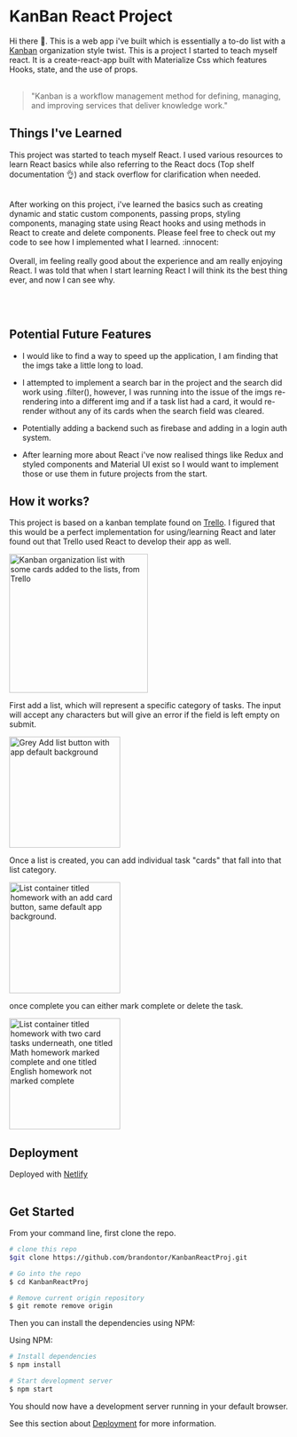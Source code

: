 
# KanBan React Project  

Hi there :wave:. This is a web app i've built which is essentially a to-do list with a [Kanban](https://kanbanize.com/kanban-resources/getting-started/what-is-kanban) organization style twist. This is a project I started to teach myself react. It is a create-react-app built with Materialize Css which features Hooks, state, and the use of props.
<br><br>

> "Kanban is a workflow management method for defining, managing, and improving services that deliver knowledge work."     
## Things I've Learned 


This project was started to teach myself React. I used various resources to learn React basics while also referring to the React docs (Top shelf documentation :ok_hand:) and stack overflow for clarification when needed.

<br>
After working on this project, i've learned the basics such as creating dynamic and static custom components, passing props, styling components, managing state using React hooks and using methods in React to create and delete components. Please feel free to check out my code to see how I implemented what I learned. :innocent:  
<br><br>
Overall, im feeling really good about the experience and am really enjoying React. I was told that when I start learning React I will think its the best thing ever, and now I can see why. 

<br><br>
## Potential Future Features

* I would like to find a way to speed up the application, I am finding that the imgs take a little long to load.

* I attempted to implement a search bar in the project and the search did work using .filter(), however, I was running into the issue of the imgs re-rendering into a different img and if a task list had a card, it would re-render without any of its cards when the search field was cleared. 

* Potentially adding a backend such as firebase and adding in a login auth system.

* After learning more about React i've now realised things like Redux and styled components and Material UI exist so I would want to implement those or use them in future projects from the start. 
## How it works?
This project is based on a kanban template found on [Trello](https://trello.com/en). I figured that this would be a perfect implementation for using/learning React and later found out that Trello used React to develop their app as well. 

<img src="https://user-images.githubusercontent.com/53887678/128098843-51553bec-be76-4882-9760-b0aadf94746b.png" alt="Kanban organization list with some cards added to the lists, from Trello" width="250"/>

First add a list, which will represent a specific category of tasks. The input will accept any characters but will give an error if the field is left empty on submit.

<img src="https://user-images.githubusercontent.com/53887678/128109170-c79f602f-4dfe-42e3-9b51-eaa2c3a6801d.png" alt="Grey Add list button with app default background" width="200">

Once a list is created, you can add individual task "cards" that fall into that list category.


<img src="https://user-images.githubusercontent.com/53887678/128109261-b223f903-547f-4f4d-9728-52368d61a9fe.png" alt="List container titled homework with an add card button, same default app background." width="200">

once complete you can either mark complete or delete the task.

<img src="https://user-images.githubusercontent.com/53887678/128109306-69198a94-117c-4591-ba76-f4ae475c1ed7.png" alt="List container titled homework with two card tasks underneath, one titled Math homework marked complete and one titled English homework not marked complete" width="200">

## Deployment
Deployed with [Netlify](https://www.netlify.com/)
<br><br>

## Get Started

From your command line, first clone the repo.

```bash
# clone this repo
$git clone https://github.com/brandontor/KanbanReactProj.git

# Go into the repo
$ cd KanbanReactProj

# Remove current origin repository 
$ git remote remove origin 
```

Then you can install the dependencies using NPM: 

Using NPM: 

```bash
# Install dependencies
$ npm install

# Start development server
$ npm start
```

You should now have a development server running in your default browser.

See this section about [Deployment](https://create-react-app.dev/docs/deployment/) for more information.

